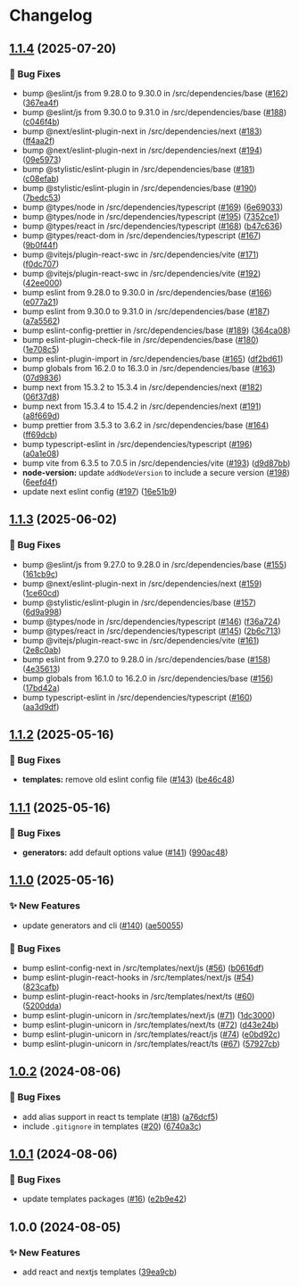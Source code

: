 # Changelog

## [1.1.4](https://github.com/nicosantux/create-santux/compare/v1.1.3...v1.1.4) (2025-07-20)


### 🐛 Bug Fixes

* bump @eslint/js from 9.28.0 to 9.30.0 in /src/dependencies/base ([#162](https://github.com/nicosantux/create-santux/issues/162)) ([367ea4f](https://github.com/nicosantux/create-santux/commit/367ea4fb9124b0113229bffefab46d12e9424341))
* bump @eslint/js from 9.30.0 to 9.31.0 in /src/dependencies/base ([#188](https://github.com/nicosantux/create-santux/issues/188)) ([c046f4b](https://github.com/nicosantux/create-santux/commit/c046f4b1d1298984af76e21cb6b2494efa81f567))
* bump @next/eslint-plugin-next in /src/dependencies/next ([#183](https://github.com/nicosantux/create-santux/issues/183)) ([ff4aa2f](https://github.com/nicosantux/create-santux/commit/ff4aa2f18996f41949eb09a5a930ddc98bb96c45))
* bump @next/eslint-plugin-next in /src/dependencies/next ([#194](https://github.com/nicosantux/create-santux/issues/194)) ([09e5973](https://github.com/nicosantux/create-santux/commit/09e59739262370e637372db2e6a56882595c5c7b))
* bump @stylistic/eslint-plugin in /src/dependencies/base ([#181](https://github.com/nicosantux/create-santux/issues/181)) ([c08efab](https://github.com/nicosantux/create-santux/commit/c08efab565b46ae23b827cf3609ba818e26fdc85))
* bump @stylistic/eslint-plugin in /src/dependencies/base ([#190](https://github.com/nicosantux/create-santux/issues/190)) ([7bedc53](https://github.com/nicosantux/create-santux/commit/7bedc53494dbf34de140020f3e343d4f62619744))
* bump @types/node in /src/dependencies/typescript ([#169](https://github.com/nicosantux/create-santux/issues/169)) ([6e69033](https://github.com/nicosantux/create-santux/commit/6e690338b0993e840640271a81b7043947df58de))
* bump @types/node in /src/dependencies/typescript ([#195](https://github.com/nicosantux/create-santux/issues/195)) ([7352ce1](https://github.com/nicosantux/create-santux/commit/7352ce17017809e1ad97765eb3e3611a9c68c628))
* bump @types/react in /src/dependencies/typescript ([#168](https://github.com/nicosantux/create-santux/issues/168)) ([b47c636](https://github.com/nicosantux/create-santux/commit/b47c636e161f6de7fcee4d6ed786c3701d5b605b))
* bump @types/react-dom in /src/dependencies/typescript ([#167](https://github.com/nicosantux/create-santux/issues/167)) ([9b0f44f](https://github.com/nicosantux/create-santux/commit/9b0f44f98fb5991fc9b1816adc1b0fc1ea3f16ff))
* bump @vitejs/plugin-react-swc in /src/dependencies/vite ([#171](https://github.com/nicosantux/create-santux/issues/171)) ([f0dc707](https://github.com/nicosantux/create-santux/commit/f0dc707d18abe2a73fd69dbcac91762fc51a9580))
* bump @vitejs/plugin-react-swc in /src/dependencies/vite ([#192](https://github.com/nicosantux/create-santux/issues/192)) ([42ee000](https://github.com/nicosantux/create-santux/commit/42ee00025c3841a0f3f50f8faeecf42cf2f89379))
* bump eslint from 9.28.0 to 9.30.0 in /src/dependencies/base ([#166](https://github.com/nicosantux/create-santux/issues/166)) ([e077a21](https://github.com/nicosantux/create-santux/commit/e077a21acba8e5da04d5fea5cb648abb0c185624))
* bump eslint from 9.30.0 to 9.31.0 in /src/dependencies/base ([#187](https://github.com/nicosantux/create-santux/issues/187)) ([a7a5562](https://github.com/nicosantux/create-santux/commit/a7a5562e679dbc33e74f396b6abca9aff02df3a3))
* bump eslint-config-prettier in /src/dependencies/base ([#189](https://github.com/nicosantux/create-santux/issues/189)) ([364ca08](https://github.com/nicosantux/create-santux/commit/364ca081c527eccf87ae3debbc809bb01e8345dd))
* bump eslint-plugin-check-file in /src/dependencies/base ([#180](https://github.com/nicosantux/create-santux/issues/180)) ([1e708c5](https://github.com/nicosantux/create-santux/commit/1e708c5cae215bda23a35142d45354afa7838427))
* bump eslint-plugin-import in /src/dependencies/base ([#165](https://github.com/nicosantux/create-santux/issues/165)) ([df2bd61](https://github.com/nicosantux/create-santux/commit/df2bd61bd3c9f9703d9650bf05b006b92a9ccdb7))
* bump globals from 16.2.0 to 16.3.0 in /src/dependencies/base ([#163](https://github.com/nicosantux/create-santux/issues/163)) ([07d9836](https://github.com/nicosantux/create-santux/commit/07d98365e11cb3207070829f94db369d1c6bd54d))
* bump next from 15.3.2 to 15.3.4 in /src/dependencies/next ([#182](https://github.com/nicosantux/create-santux/issues/182)) ([06f37d8](https://github.com/nicosantux/create-santux/commit/06f37d8795b2a379de5cb754180e10dd87a06c58))
* bump next from 15.3.4 to 15.4.2 in /src/dependencies/next ([#191](https://github.com/nicosantux/create-santux/issues/191)) ([a8f669d](https://github.com/nicosantux/create-santux/commit/a8f669d4350c1e4c98e95be6b54f14e00d432880))
* bump prettier from 3.5.3 to 3.6.2 in /src/dependencies/base ([#164](https://github.com/nicosantux/create-santux/issues/164)) ([ff69dcb](https://github.com/nicosantux/create-santux/commit/ff69dcbaadf8597d9e846981f836d418d6379340))
* bump typescript-eslint in /src/dependencies/typescript ([#196](https://github.com/nicosantux/create-santux/issues/196)) ([a0a1e08](https://github.com/nicosantux/create-santux/commit/a0a1e081bed3174636025abf4c124a476bc3b008))
* bump vite from 6.3.5 to 7.0.5 in /src/dependencies/vite ([#193](https://github.com/nicosantux/create-santux/issues/193)) ([d9d87bb](https://github.com/nicosantux/create-santux/commit/d9d87bbf90a3341d8d7c9d13d984ec347a956cde))
* **node-version:** update `addNodeVersion` to include a secure version ([#198](https://github.com/nicosantux/create-santux/issues/198)) ([6eefd4f](https://github.com/nicosantux/create-santux/commit/6eefd4fac1f827c27121e2098417c0a23e9aa7a4))
* update next eslint config ([#197](https://github.com/nicosantux/create-santux/issues/197)) ([16e51b9](https://github.com/nicosantux/create-santux/commit/16e51b906383667e0aa48a9926d9d792bcff15fa))

## [1.1.3](https://github.com/nicosantux/create-santux/compare/v1.1.2...v1.1.3) (2025-06-02)


### 🐛 Bug Fixes

* bump @eslint/js from 9.27.0 to 9.28.0 in /src/dependencies/base ([#155](https://github.com/nicosantux/create-santux/issues/155)) ([161cb9c](https://github.com/nicosantux/create-santux/commit/161cb9c784a0a6a95caa3b18c7ad2525ae04b403))
* bump @next/eslint-plugin-next in /src/dependencies/next ([#159](https://github.com/nicosantux/create-santux/issues/159)) ([1ce60cd](https://github.com/nicosantux/create-santux/commit/1ce60cd5f58acd8145245fd48fe426363db62e69))
* bump @stylistic/eslint-plugin in /src/dependencies/base ([#157](https://github.com/nicosantux/create-santux/issues/157)) ([6d9a998](https://github.com/nicosantux/create-santux/commit/6d9a998723836ab54300c49e7408ace23e27a7ac))
* bump @types/node in /src/dependencies/typescript ([#146](https://github.com/nicosantux/create-santux/issues/146)) ([f36a724](https://github.com/nicosantux/create-santux/commit/f36a7249420ab9cff5374e82902cb98737b04028))
* bump @types/react in /src/dependencies/typescript ([#145](https://github.com/nicosantux/create-santux/issues/145)) ([2b6c713](https://github.com/nicosantux/create-santux/commit/2b6c713f5ff259ef76494af232b1f6d21c2f3dbe))
* bump @vitejs/plugin-react-swc in /src/dependencies/vite ([#161](https://github.com/nicosantux/create-santux/issues/161)) ([2e8c0ab](https://github.com/nicosantux/create-santux/commit/2e8c0ab69b98850214556e4e0fe2946a3f89568e))
* bump eslint from 9.27.0 to 9.28.0 in /src/dependencies/base ([#158](https://github.com/nicosantux/create-santux/issues/158)) ([4e35613](https://github.com/nicosantux/create-santux/commit/4e3561320d19c9d50fd436077ca17a2a932f22d7))
* bump globals from 16.1.0 to 16.2.0 in /src/dependencies/base ([#156](https://github.com/nicosantux/create-santux/issues/156)) ([17bd42a](https://github.com/nicosantux/create-santux/commit/17bd42a20b4d3b8b1bba584306a409a82e3f613e))
* bump typescript-eslint in /src/dependencies/typescript ([#160](https://github.com/nicosantux/create-santux/issues/160)) ([aa3d9df](https://github.com/nicosantux/create-santux/commit/aa3d9dfa6f4c0f28433ab627dea2dfc0164c0c9f))

## [1.1.2](https://github.com/nicosantux/create-santux/compare/v1.1.1...v1.1.2) (2025-05-16)


### 🐛 Bug Fixes

* **templates:** remove old eslint config file ([#143](https://github.com/nicosantux/create-santux/issues/143)) ([be46c48](https://github.com/nicosantux/create-santux/commit/be46c4856205730d7233bc0fc900fd148f368941))

## [1.1.1](https://github.com/nicosantux/create-santux/compare/v1.1.0...v1.1.1) (2025-05-16)


### 🐛 Bug Fixes

* **generators:** add default options value ([#141](https://github.com/nicosantux/create-santux/issues/141)) ([990ac48](https://github.com/nicosantux/create-santux/commit/990ac48b27eec806a1ef635edf5804c914de21d9))

## [1.1.0](https://github.com/nicosantux/create-santux/compare/v1.0.2...v1.1.0) (2025-05-16)


### ✨ New Features

* update generators and cli ([#140](https://github.com/nicosantux/create-santux/issues/140)) ([ae50055](https://github.com/nicosantux/create-santux/commit/ae50055c2bb148722300976f5c5aadce6b0660ba))


### 🐛 Bug Fixes

* bump eslint-config-next in /src/templates/next/js ([#56](https://github.com/nicosantux/create-santux/issues/56)) ([b0616df](https://github.com/nicosantux/create-santux/commit/b0616dfdf450d373e93a6028dee8e7f52d64691e))
* bump eslint-plugin-react-hooks in /src/templates/next/js ([#54](https://github.com/nicosantux/create-santux/issues/54)) ([823cafb](https://github.com/nicosantux/create-santux/commit/823cafb3708e04f4a16c612d0d8b4f56a2aa6133))
* bump eslint-plugin-react-hooks in /src/templates/next/ts ([#60](https://github.com/nicosantux/create-santux/issues/60)) ([5200dda](https://github.com/nicosantux/create-santux/commit/5200ddaa494b77ea3865f5d2add73fd59ecb373d))
* bump eslint-plugin-unicorn in /src/templates/next/js ([#71](https://github.com/nicosantux/create-santux/issues/71)) ([1dc3000](https://github.com/nicosantux/create-santux/commit/1dc3000d5b56cda6c57631ba4d7962c710647b86))
* bump eslint-plugin-unicorn in /src/templates/next/ts ([#72](https://github.com/nicosantux/create-santux/issues/72)) ([d43e24b](https://github.com/nicosantux/create-santux/commit/d43e24b33e033bd3ddc3bc975a0fb6dd3f5a9a43))
* bump eslint-plugin-unicorn in /src/templates/react/js ([#74](https://github.com/nicosantux/create-santux/issues/74)) ([e0bd92c](https://github.com/nicosantux/create-santux/commit/e0bd92c958d79d641758c6de9305a3436b9e2138))
* bump eslint-plugin-unicorn in /src/templates/react/ts ([#67](https://github.com/nicosantux/create-santux/issues/67)) ([57927cb](https://github.com/nicosantux/create-santux/commit/57927cb17cc91a3d17200e1d28753549b09f6c5c))

## [1.0.2](https://github.com/nicosantux/create-santux/compare/v1.0.1...v1.0.2) (2024-08-06)


### 🐛 Bug Fixes

* add alias support in react ts template ([#18](https://github.com/nicosantux/create-santux/issues/18)) ([a76dcf5](https://github.com/nicosantux/create-santux/commit/a76dcf5a2115cbfe5f9900fbc586fb09b623b154))
* include `.gitignore` in templates ([#20](https://github.com/nicosantux/create-santux/issues/20)) ([6740a3c](https://github.com/nicosantux/create-santux/commit/6740a3cdaa366813492613b68db498fc6eb1fc0e))

## [1.0.1](https://github.com/nicosantux/create-santux/compare/v1.0.0...v1.0.1) (2024-08-06)


### 🐛 Bug Fixes

* update templates packages ([#16](https://github.com/nicosantux/create-santux/issues/16)) ([e2b9e42](https://github.com/nicosantux/create-santux/commit/e2b9e4221b149c1cfdb7becc3394b602be408d77))

## 1.0.0 (2024-08-05)


### ✨ New Features

* add react and nextjs templates ([39ea9cb](https://github.com/nicosantux/create-santux/commit/39ea9cbc4d3546e6f210417637407861a5ad4f7a))
